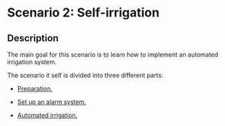 # **Scenario 2: Self-irrigation**

## **Description**

The main goal for this scenario is to learn how to implement an automated irrigation system.

The scenario it self is divided into three different parts:

- [Preparation.](Preparation/)

- [Set up an alarm system.](./AlarmSystem.md)

- [Automated irrigation.](./AutoIrrigation.md)
